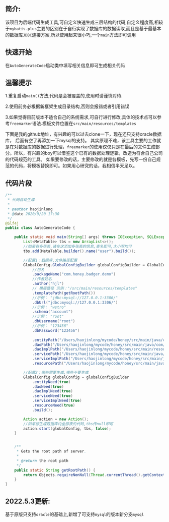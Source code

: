 ## 简介:
该项目为后端代码生成工具,可自定义快速生成三层结构的代码,自定义程度高,相较于`mybatis-plus`主要的区别在于自行实现了数据库的数据读取,而且是基于最基本的数据库`JDBC`连接方案,所以使用起来很小巧,一个`main`方法即可调用

## 快速开始

在`AutoGenerateCode`启动类中填写相关信息即可生成相关代码

## 温馨提示

1.重复启动`main()`方法,代码是会被覆盖的,使用时请谨慎对待.

2.使用前务必根据新框架生成目录结构,否则会报错或者引用错误

3.如果觉得目前版本不适合自己的系统需求,可自行进行修改,具体的技术点可以参考`freemarker`语法.模板文件位置在`src/main/resources/templates`

下面是我的github地址，有兴趣的可以过去clone一下，现在还只支持oracle数据库， 后面有空了再添加一下mysql的支持。 其实原理不难，该工具主要的工作就是在对数据库的数据进行处理，`freemarker`的使用仅仅只是在最后的文件生成部分。所以，有兴趣的boy可以借鉴这个已有的数据处理逻辑，改造为符合自己公司的代码规范的工具。 如果要修改的话，主要修改的就是各模板，先写一份自己规范的代码，将模板替换即可。如果用心研究的话，我相信半天足以。

## 代码片段
```java
/**
 * 代码自动生成
 *
 * @author haojinlong
 * @date 2020/9/20 17:30
 */
@Slf4j
public class AutoGenerateCode {

    public static void main(String[] args) throws IOException, SQLException, ClassNotFoundException, TemplateException {
        List<MetaTable> tbs = new ArrayList<>();
        //如果有多张表,请在这添加多张表的信息,表名即可,大小写均可
        tbs.add(MetaTable.builder().name("user").build());

        //配置1：数据库,文件路径配置
        GlobalConfig.GlobalConfigBuilder globalConfigBuilder = GlobalConfig.builder()
            //包名
            .packageName("com.honey.badger.demo")
            //作者姓名
            .author("hjl")
            // 模板路径 示例："/src/main/resources/templates"
            .templatePath(getRootPath())
            //示例： "jdbc:mysql://127.0.0.1:3306/"
            .dbUrl("jdbc:mysql://127.0.0.1:3306/")
            //示例： "wstro"
            .schema("account")
            //示例： "root"
            .dbUsername("root")
            //示例： "123456"
            .dbPassword("123456")
            
            .entityPath("/Users/haojinlong/mycode/honey/src/main/java/com/honey/badger/demo/dao/entity")
            .daoPath("/Users/haojinlong/mycode/honey/src/main/java/com/honey/badger/demo/dao/mapper")
            .daoImplPath("/Users/haojinlong/mycode/honey/src/main/resources/mapper")
            .servicePath("/Users/haojinlong/mycode/honey/src/main/java/com/honey/badger/demo/service")
            .serviceImplPath("/Users/haojinlong/mycode/honey/src/main/java/com/honey/badger/demo/service/impl")
            .resourcePath("/Users/haojinlong/mycode/honey/src/main/java/com/honey/badger/demo/controller");

        //配置2：哪些需要生成,哪些不要生成
        GlobalConfig globalConfig = globalConfigBuilder
            .entityNeed(true)
            .daoNeed(true)
            .daoImplNeed(true)
            .serviceNeed(true)
            .serviceImplNeed(true)
            .resourceNeed(true)
            .build();

        Action action = new Action();
        //如果想生成数据库内全部表的代码,tbs传null即可
        action.start(globalConfig, tbs, false);
    }


    /**
     * Gets the root path of server.
     *
     * @return the root path
     */
    public static String getRootPath() {
        return Objects.requireNonNull(Thread.currentThread().getContextClassLoader().getResource("templates")).getPath();
    }
}
```

## 2022.5.3更新:
基于原版只支持`oracle`的基础上,新增了可支持`mysql`的版本新分支`mysql`
